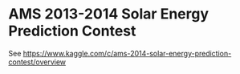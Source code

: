 # AMS 2013-2014 Solar Energy Prediction Contest

See https://www.kaggle.com/c/ams-2014-solar-energy-prediction-contest/overview


